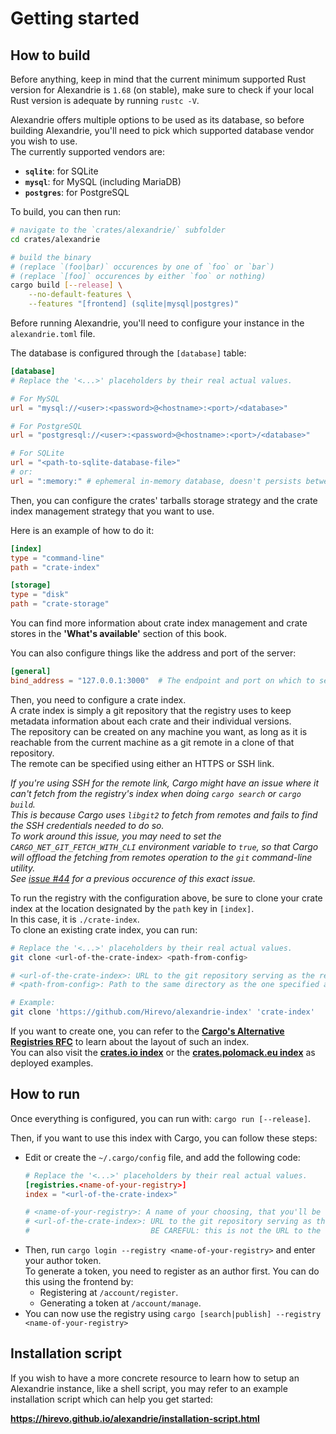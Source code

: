 Getting started
===============

How to build
------------

Before anything, keep in mind that the current minimum supported Rust version for Alexandrie is `1.68` (on stable), make sure to check if your local Rust version is adequate by running `rustc -V`.  

Alexandrie offers multiple options to be used as its database, so before building Alexandrie, you'll need to pick which supported database vendor you wish to use.  
The currently supported vendors are:

- **`sqlite`**: for SQLite
- **`mysql`**: for MySQL (including MariaDB)
- **`postgres`**: for PostgreSQL

To build, you can then run:

```bash
# navigate to the `crates/alexandrie/` subfolder
cd crates/alexandrie

# build the binary
# (replace `(foo|bar)` occurences by one of `foo` or `bar`)
# (replace `[foo]` occurences by either `foo` or nothing)
cargo build [--release] \
    --no-default-features \
    --features "[frontend] (sqlite|mysql|postgres)"
```

Before running Alexandrie, you'll need to configure your instance in the `alexandrie.toml` file.

The database is configured through the `[database]` table:

```toml
[database]
# Replace the '<...>' placeholders by their real actual values.

# For MySQL
url = "mysql://<user>:<password>@<hostname>:<port>/<database>"

# For PostgreSQL
url = "postgresql://<user>:<password>@<hostname>:<port>/<database>"

# For SQLite
url = "<path-to-sqlite-database-file>"
# or:
url = ":memory:" # ephemeral in-memory database, doesn't persists between restarts
```

Then, you can configure the crates' tarballs storage strategy and the crate index management strategy that you want to use.  

Here is an example of how to do it:

```toml
[index]
type = "command-line"
path = "crate-index"

[storage]
type = "disk"
path = "crate-storage"
```

You can find more information about crate index management and crate stores in the **'What's available'** section of this book.

You can also configure things like the address and port of the server:

```toml
[general]
bind_address = "127.0.0.1:3000"  # The endpoint and port on which to serve the service.
```

Then, you need to configure a crate index.  
A crate index is simply a git repository that the registry uses to keep metadata information about each crate and their individual versions.  
The repository can be created on any machine you want, as long as it is reachable from the current machine as a git remote in a clone of that repository.  
The remote can be specified using either an HTTPS or SSH link.  

_If you're using SSH for the remote link, Cargo might have an issue where it can't fetch from the registry's index when doing `cargo search` or `cargo build`._  
_This is because Cargo uses `libgit2` to fetch from remotes and fails to find the SSH credentials needed to do so._  
_To work around this issue, you may need to set the `CARGO_NET_GIT_FETCH_WITH_CLI` environment variable to `true`, so that Cargo will offload the fetching from remotes operation to the `git` command-line utility._  
_See [issue #44](https://github.com/Hirevo/alexandrie/issues/44) for a previous occurence of this exact issue._  

To run the registry with the configuration above, be sure to clone your crate index at the location designated by the `path` key in `[index]`.  
In this case, it is `./crate-index`.  
To clone an existing crate index, you can run:

```bash
# Replace the '<...>' placeholders by their real actual values.
git clone <url-of-the-crate-index> <path-from-config>

# <url-of-the-crate-index>: URL to the git repository serving as the registry's crate index.
# <path-from-config>: Path to the same directory as the one specified as `index.path` in the `alexandrie.toml`.

# Example:
git clone 'https://github.com/Hirevo/alexandrie-index' 'crate-index'
```

If you want to create one, you can refer to the [**Cargo's Alternative Registries RFC**][Cargo's Alternative Registries RFC] to learn about the layout of such an index.  
You can also visit the [**crates.io index**][crates.io index] or the [**crates.polomack.eu index**][crates.polomack.eu index] as deployed examples.  

[Cargo's Alternative Registries RFC]: https://github.com/rust-lang/rfcs/blob/master/text/2141-alternative-registries.md#registry-index-format-specification
[crates.io index]: https://github.com/rust-lang/crates.io-index
[crates.polomack.eu index]: https://github.com/Hirevo/alexandrie-index

How to run
----------

Once everything is configured, you can run with: `cargo run [--release]`.

Then, if you want to use this index with Cargo, you can follow these steps:

- Edit or create the `~/.cargo/config` file, and add the following code:
  ```toml
  # Replace the '<...>' placeholders by their real actual values.
  [registries.<name-of-your-registry>]
  index = "<url-of-the-crate-index>"

  # <name-of-your-registry>: A name of your choosing, that you'll be using to refer to it in `cargo` commands.
  # <url-of-the-crate-index>: URL to the git repository serving as the registry's crate index.
  #                           BE CAREFUL: this is not the URL to the registry's API or frontend.
  ```
- Then, run `cargo login --registry <name-of-your-registry>` and enter your author token.  
  To generate a token, you need to register as an author first.
  You can do this using the frontend by:
  - Registering at `/account/register`.
  - Generating a token at `/account/manage`.
- You can now use the registry using `cargo [search|publish] --registry <name-of-your-registry>`

Installation script
-------------------

If you wish to have a more concrete resource to learn how to setup an Alexandrie instance, like a shell script, you may refer to an example installation script which can help you get started:

**<https://hirevo.github.io/alexandrie/installation-script.html>**
